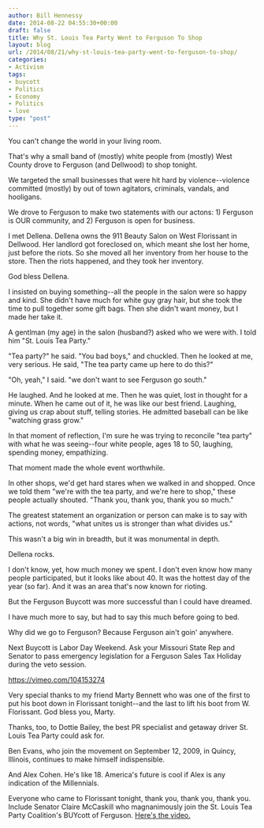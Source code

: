 ```yaml
---
author: Bill Hennessy
date: 2014-08-22 04:55:30+00:00
draft: false
title: Why St. Louis Tea Party Went to Ferguson To Shop
layout: blog
url: /2014/08/21/why-st-louis-tea-party-went-to-ferguson-to-shop/
categories:
- Activism
tags:
- buycott
- Politics
- Economy
- Politics
- love
type: "post"
---
```


You can't change the world in your living room.

That's why a small band of (mostly) white people from (mostly) West County drove to Ferguson (and Dellwood) to shop tonight.

We targeted the small businesses that were hit hard by violence--violence committed (mostly) by out of town agitators, criminals, vandals, and hooligans.

We drove to Ferguson to make two statements with our actons: 1) Ferguson is OUR community, and 2) Ferguson is open for business.

I met Dellena. Dellena owns the 911 Beauty Salon on West Florissant in Dellwood. Her landlord got foreclosed on, which meant she lost her home, just before the riots. So she moved all her inventory from her house to the store. Then the riots happened, and they took her inventory.

God bless Dellena.

I insisted on buying something--all the people in the salon were so happy and kind. She didn't have much for white guy gray hair, but she took the time to pull together some gift bags. Then she didn't want money, but I made her take it.

A gentlman (my age) in the salon (husband?) asked who we were with. I told him "St. Louis Tea Party."

"Tea party?" he said. "You bad boys," and chuckled. Then he looked at me, very serious. He said, "The tea party came up here to do this?"

"Oh, yeah," I said. "we don't want to see Ferguson go south."

He laughed. And he looked at me. Then he was quiet, lost in thought for a minute. When he came out of it, he was like our best friend. Laughing, giving us crap about stuff, telling stories. He admitted baseball can be like "watching grass grow."

In that moment of reflection, I'm sure he was trying to reconcile "tea party" with what he was seeing--four white people, ages 18 to 50, laughing, spending money, empathizing.

That moment made the whole event worthwhile.

In other shops, we'd get hard stares when we walked in and shopped. Once we told them "we're with the tea party, and we're here to shop," these people actually shouted. "Thank you, thank you, thank you so much."

The greatest statement an organization or person can make is to say with actions, not words, "what unites us is stronger than what divides us."

This wasn't a big win in breadth, but it was monumental in depth.

Dellena rocks.



I don't know, yet, how much money we spent. I don't even know how many people participated, but it looks like about 40. It was the hottest day of the year (so far). And it was an area that's now known for rioting.

But the Ferguson Buycott was more successful than I could have dreamed.

I have much more to say, but had to say this much before going to bed.

Why did we go to Ferguson? Because Ferguson ain't goin' anywhere.

Next Buycott is Labor Day Weekend. Ask your Missouri State Rep and Senator to pass emergency legislation for a Ferguson Sales Tax Holiday during the veto session.

https://vimeo.com/104153274

Very special thanks to my friend Marty Bennett who was one of the first to put his boot down in Florissant tonight--and the last to lift his boot from W. Florissant. God bless you, Marty.

Thanks, too, to Dottie Bailey, the best PR specialist and getaway driver St. Louis Tea Party could ask for.

Ben Evans, who join the movement on September 12, 2009, in Quincy, Illinois, continues to make himself indispensible.

And Alex Cohen. He's like 18. America's future is cool if Alex is any indication of the Millennials.

Everyone who came to Florissant tonight, thank you, thank you, thank you. Include Senator Claire McCaskill who magnanimously join the St. Louis Tea Party Coalition's BUYcott of Ferguson. [Here's the video.](https://www.kmov.com/special-coverage-001/Group-makes-push-to-support-businesses-in-Ferguson-272222381.html)
